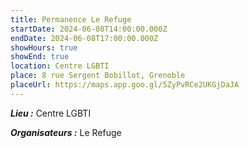 ```yaml
---
title: Permanence Le Refuge
startDate: 2024-06-08T14:00:00.000Z
endDate: 2024-06-08T17:00:00.000Z
showHours: true
showEnd: true
location: Centre LGBTI
place: 8 rue Sergent Bobillot, Grenoble
placeUrl: https://maps.app.goo.gl/5ZyPvRCe2UKGjDaJA
---
```






***Lieu :*** Centre LGBTI



***Organisateurs :*** Le Refuge



